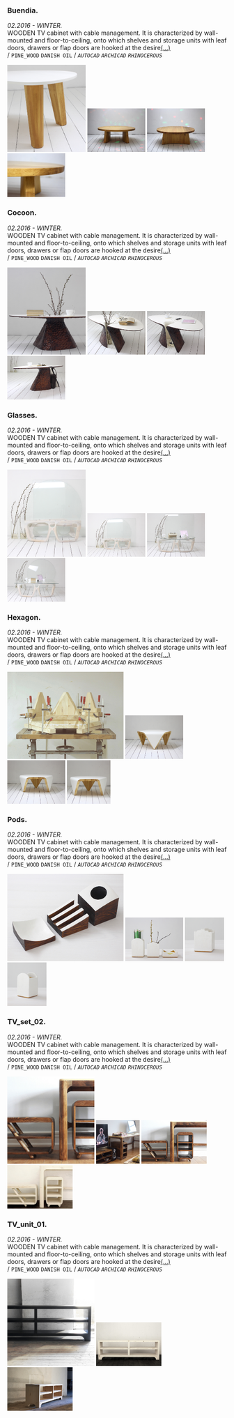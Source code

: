 
### Buendia.  
_02.2016 - WINTER._  
WOODEN TV cabinet with cable management. It is characterized by wall-mounted and floor-to-ceiling, onto which shelves and storage units with leaf doors, drawers or flap doors are hooked at the desire[(...)](https://ewwgene.github.io/projects/Buendia)  
/
`PINE_WOOD` `DANISH OIL` 
/
_`AUTOCAD`_ _`ARCHICAD`_ _`RHINOCEROUS`_ 

<a href="https://ewwgene.github.io/projects/Buendia"><img src="/projects/Buendia/000.jpg" height="200"></a> <a href="https://ewwgene.github.io/projects/Buendia"><img src="/projects/Buendia/img_buen_01.jpg" height="100"></a> <a href="https://ewwgene.github.io/projects/Buendia"><img src="/projects/Buendia/img_buen_02.jpg" height="100"></a> <a href="https://ewwgene.github.io/projects/Buendia"><img src="/projects/Buendia/img_buen_03.jpg" height="100"></a> 

### Cocoon.  
_02.2016 - WINTER._  
WOODEN TV cabinet with cable management. It is characterized by wall-mounted and floor-to-ceiling, onto which shelves and storage units with leaf doors, drawers or flap doors are hooked at the desire[(...)](https://ewwgene.github.io/projects/Cocoon)  
/
`PINE_WOOD` `DANISH OIL` 
/
_`AUTOCAD`_ _`ARCHICAD`_ _`RHINOCEROUS`_ 

<a href="https://ewwgene.github.io/projects/Cocoon"><img src="/projects/Cocoon/000.jpg" height="200"></a> <a href="https://ewwgene.github.io/projects/Cocoon"><img src="/projects/Cocoon/001.jpg" height="100"></a> <a href="https://ewwgene.github.io/projects/Cocoon"><img src="/projects/Cocoon/002.jpg" height="100"></a> <a href="https://ewwgene.github.io/projects/Cocoon"><img src="/projects/Cocoon/003.jpg" height="100"></a> 

### Glasses.  
_02.2016 - WINTER._  
WOODEN TV cabinet with cable management. It is characterized by wall-mounted and floor-to-ceiling, onto which shelves and storage units with leaf doors, drawers or flap doors are hooked at the desire[(...)](https://ewwgene.github.io/projects/Glasses)  
/
`PINE_WOOD` `DANISH OIL` 
/
_`AUTOCAD`_ _`ARCHICAD`_ _`RHINOCEROUS`_ 

<a href="https://ewwgene.github.io/projects/Glasses"><img src="/projects/Glasses/000.jpg" height="200"></a> <a href="https://ewwgene.github.io/projects/Glasses"><img src="/projects/Glasses/001.jpg" height="100"></a> <a href="https://ewwgene.github.io/projects/Glasses"><img src="/projects/Glasses/002.jpg" height="100"></a> <a href="https://ewwgene.github.io/projects/Glasses"><img src="/projects/Glasses/003.jpg" height="100"></a> 

### Hexagon.  
_02.2016 - WINTER._  
WOODEN TV cabinet with cable management. It is characterized by wall-mounted and floor-to-ceiling, onto which shelves and storage units with leaf doors, drawers or flap doors are hooked at the desire[(...)](https://ewwgene.github.io/projects/Hexagon)  
/
`PINE_WOOD` `DANISH OIL` 
/
_`AUTOCAD`_ _`ARCHICAD`_ _`RHINOCEROUS`_ 

<a href="https://ewwgene.github.io/projects/Hexagon"><img src="/projects/Hexagon/000.jpg" height="200"></a> <a href="https://ewwgene.github.io/projects/Hexagon"><img src="/projects/Hexagon/001.jpg" height="100"></a> <a href="https://ewwgene.github.io/projects/Hexagon"><img src="/projects/Hexagon/002.jpg" height="100"></a> <a href="https://ewwgene.github.io/projects/Hexagon"><img src="/projects/Hexagon/009.jpg" height="100"></a> 

### Pods.  
_02.2016 - WINTER._  
WOODEN TV cabinet with cable management. It is characterized by wall-mounted and floor-to-ceiling, onto which shelves and storage units with leaf doors, drawers or flap doors are hooked at the desire[(...)](https://ewwgene.github.io/projects/Pods)  
/
`PINE_WOOD` `DANISH OIL` 
/
_`AUTOCAD`_ _`ARCHICAD`_ _`RHINOCEROUS`_ 

<a href="https://ewwgene.github.io/projects/Pods"><img src="/projects/Pods/000.jpg" height="200"></a> <a href="https://ewwgene.github.io/projects/Pods"><img src="/projects/Pods/img_pods1_01.jpg" height="100"></a> <a href="https://ewwgene.github.io/projects/Pods"><img src="/projects/Pods/img_pods1_02.jpg" height="100"></a> <a href="https://ewwgene.github.io/projects/Pods"><img src="/projects/Pods/img_pods1_03.jpg" height="100"></a> 

### TV_set_02.  
_02.2016 - WINTER._  
WOODEN TV cabinet with cable management. It is characterized by wall-mounted and floor-to-ceiling, onto which shelves and storage units with leaf doors, drawers or flap doors are hooked at the desire[(...)](https://ewwgene.github.io/projects/TV_set_02)  
/
`PINE_WOOD` `DANISH OIL` 
/
_`AUTOCAD`_ _`ARCHICAD`_ _`RHINOCEROUS`_ 

<a href="https://ewwgene.github.io/projects/TV_set_02"><img src="/projects/TV_set_02/000.jpg" height="200"></a> <a href="https://ewwgene.github.io/projects/TV_set_02"><img src="/projects/TV_set_02/001.jpg" height="100"></a> <a href="https://ewwgene.github.io/projects/TV_set_02"><img src="/projects/TV_set_02/002.jpg" height="100"></a> <a href="https://ewwgene.github.io/projects/TV_set_02"><img src="/projects/TV_set_02/003.jpg" height="100"></a> 

### TV_unit_01.  
_02.2016 - WINTER._  
WOODEN TV cabinet with cable management. It is characterized by wall-mounted and floor-to-ceiling, onto which shelves and storage units with leaf doors, drawers or flap doors are hooked at the desire[(...)](https://ewwgene.github.io/projects/TV_unit_01)  
/
`PINE_WOOD` `DANISH OIL` 
/
_`AUTOCAD`_ _`ARCHICAD`_ _`RHINOCEROUS`_ 

<a href="https://ewwgene.github.io/projects/TV_unit_01"><img src="/projects/TV_unit_01/000.jpg" height="200"></a> <a href="https://ewwgene.github.io/projects/TV_unit_01"><img src="/projects/TV_unit_01/002.jpg" height="100"></a> <a href="https://ewwgene.github.io/projects/TV_unit_01"><img src="/projects/TV_unit_01/003.jpg" height="100"></a> 
